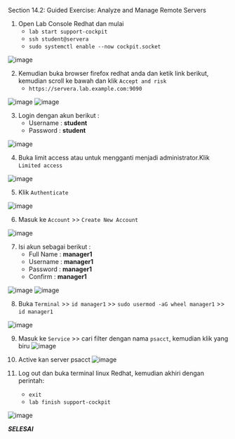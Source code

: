 Section 14.2: Guided Exercise: Analyze and Manage Remote Servers

1. Open Lab Console Redhat dan mulai
   - `lab start support-cockpit`
   - `ssh student@servera`
   - `sudo systemctl enable --now cockpit.socket`
     
![image](https://github.com/eopaleto/Analyze-and-Manage-Remote-Servers/assets/126212773/2e1c1207-7f51-4d9a-a75a-645b27e06064)

2. Kemudian buka browser firefox redhat anda dan ketik link berikut, kemudian scroll ke bawah dan klik `Accept and risk`
   -  `https://servera.lab.example.com:9090`
     
![image](https://github.com/eopaleto/Analyze-and-Manage-Remote-Servers/assets/126212773/66624206-5e64-499c-b105-61fa8fcdd776)
![image](https://github.com/eopaleto/Analyze-and-Manage-Remote-Servers/assets/126212773/c8c03cb7-96b1-4dbc-ac01-5ca8d42ae588)

3. Login dengan akun berikut :  
   - Username : **student**
   - Password : **student**

![image](https://github.com/eopaleto/Analyze-and-Manage-Remote-Servers/assets/126212773/aa558e0e-f51c-438d-922e-674c5d6e4a58)

4. Buka limit access atau untuk mengganti menjadi administrator.Klik `Limited access`

![image](https://github.com/eopaleto/Analyze-and-Manage-Remote-Servers/assets/126212773/77c74871-a752-4d0a-b4d6-8f157a9cada5)

5. Klik `Authenticate`

![image](https://github.com/eopaleto/Analyze-and-Manage-Remote-Servers/assets/126212773/1a8c5d40-d4e8-459b-acc0-f5ff78e6daae)

6. Masuk ke `Account` >> `Create New Account`

![image](https://github.com/eopaleto/Analyze-and-Manage-Remote-Servers/assets/126212773/b7d8e36b-deec-4513-a85d-c50e5cdb1518)

7. Isi akun sebagai berikut :
   - Full Name : **manager1**
   - Username  : **manager1**
   - Password  : **manager1**
   - Confirm   : **manager1**
     
![image](https://github.com/eopaleto/Analyze-and-Manage-Remote-Servers/assets/126212773/fdb64867-0b85-4ac6-9c49-e9b789c31efc)
![image](https://github.com/eopaleto/Analyze-and-Manage-Remote-Servers/assets/126212773/542fb099-5c2d-408e-b34a-1439e23ced21)

8. Buka `Terminal` >> `id manager1` >> `sudo usermod -aG wheel manager1` >> `id manager1`
   
![image](https://github.com/eopaleto/Analyze-and-Manage-Remote-Servers/assets/126212773/f312818e-8ea1-4496-903a-5b1da3fd44ab)

9. Masuk ke `Service` >> cari filter dengan nama `psacct`, kemudian klik yang biru
![image](https://github.com/eopaleto/Analyze-and-Manage-Remote-Servers/assets/126212773/0afd400a-6c4d-4aca-a390-2b6f9301e3a1)

10. Active kan server psacct 
![image](https://github.com/eopaleto/Analyze-and-Manage-Remote-Servers/assets/126212773/29b33144-db48-496b-a93c-fd20c964b5b0)

11. Log out dan buka terminal linux Redhat, kemudian akhiri dengan perintah:
    - `exit`
    - `lab finish support-cockpit`
      
![image](https://github.com/eopaleto/Analyze-and-Manage-Remote-Servers/assets/126212773/e694037f-5882-47ce-8556-fda15516a709)

***SELESAI***
